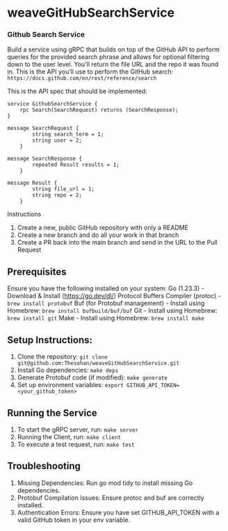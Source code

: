 # weaveGitHubSearchService

### Github Search Service
Build a service using gRPC that builds on top of the GitHub API to perform queries for the
provided search phrase and allows for optional filtering down to the user level. You’ll return the
file URL and the repo it was found in.
This is the API you’ll use to perform the GitHub search:
        ```https://docs.github.com/en/rest/reference/search```

This is the API spec that should be implemented:

    service GithubSearchService {
        rpc Search(SearchRequest) returns (SearchResponse);
    }
    
    message SearchRequest {
            string search_term = 1;
            string user = 2;
        }
    
    message SearchResponse {
            repeated Result results = 1;
        }
    
    message Result {
            string file_url = 1;
            string repo = 2;
        }
        
Instructions
1. Create a new, public GitHub repository with only a README
2. Create a new branch and do all your work in that branch
3. Create a PR back into the main branch and send in the URL to the Pull Request


## Prerequisites

Ensure you have the following installed on your system:
    Go (1.23.3) - Download & Install (https://go.dev/dl/)
    Protocol Buffers Compiler (protoc) - `brew install protobuf`
    Buf (for Protobuf management) - Install using Homebrew: `brew install bufbuild/buf/buf`
    Git - Install using Homebrew: `brew install git`
    Make - Install using Homebrew: `brew install make`

## Setup Instructions:
1. Clone the repository: `git clone git@github.com:Thesohan/weaveGitHubSearchService.git`
2. Install Go dependencies: `make deps`
3. Generate Protobuf code (if modified): `make generate`
4. Set up environment variables: `export GITHUB_API_TOKEN=<your_github_token>`

## Running the Service
1. To start the gRPC server, run: `make server`
2. Running the Client, run: `make client`
3. To execute a test request, run: `make test`

## Troubleshooting
1. Missing Dependencies: Run go mod tidy to install missing Go dependencies.
2. Protobuf Compilation Issues: Ensure protoc and buf are correctly installed.
3. Authentication Errors: Ensure you have set GITHUB_API_TOKEN with a valid GitHub token in your env variable.
